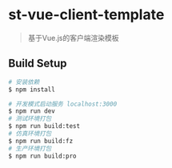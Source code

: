 # st-vue-client-template

> 基于Vue.js的客户端渲染模板

## Build Setup

```bash
# 安装依赖
$ npm install

# 开发模式启动服务 localhost:3000
$ npm run dev
# 测试环境打包
$ npm run build:test
# 仿真环境打包
$ npm run build:fz
# 生产环境打包
$ npm run build:pro

```

